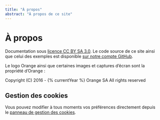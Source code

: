 ```yaml
---
title: "À propos"
abstract: "À propos de ce site"
---
```


# À propos

Documentation sous [licence CC BY SA 3.0](https://github.com/Orange-OpenSource/a11y-guidelines/blob/master/LICENSE). Le code source de ce site ainsi que celui des exemples est disponible [sur notre compte GitHub](https://github.com/Orange-OpenSource/a11y-guidelines).  

Le logo Orange ainsi que certaines images et captures d’écran sont la propriété d’Orange&nbsp;:  

<span lang="en">Copyright (C) 2016 - {% currentYear %} Orange SA All rights reserved</span>  

## Gestion des cookies

Vous pouvez modifier à tous moments vos préférences directement depuis le <a role="button" href="javascript:tarteaucitron.userInterface.openPanel();">panneau de gestion des cookies</a>.
